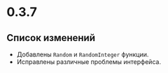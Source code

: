 # 0.3.7

## Список изменений

- Добавлены `Random` и `RandomInteger` функции.
- Исправлены различные проблемы интерфейса.
